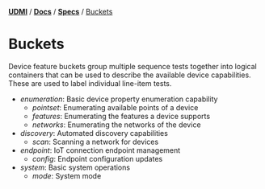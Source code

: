 [**UDMI**](../../) / [**Docs**](../) / [**Specs**](./) / [Buckets](#)

<!-- This file is consumed by the automatic generator script bin/gencode_buckets -->

# Buckets

Device feature buckets group multiple sequence tests together into logical
containers that can be used to describe the available device capabilities.
These are used to label individual line-item tests.

* _enumeration_: Basic device property enumeration capability
  * _pointset_: Enumerating available points of a device
  * _features_: Enumerating the features a device supports
  * _networks_: Enumerating the networks of the device
* _discovery_: Automated discovery capabilities
  * _scan_: Scanning a network for devices
* _endpoint_: IoT connection endpoint management
  * _config_: Endpoint configuration updates
* _system_: Basic system operations
  * _mode_: System mode
